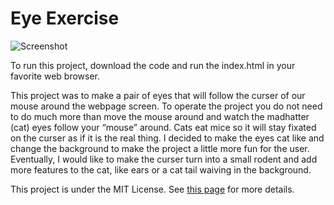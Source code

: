 # Eye Exercise

![Screenshot](ProjectPortfolio/Eyes.png)

To run this project, download the code and run the index.html in your favorite web browser.

This project was to make a pair of eyes that will follow the curser of our mouse around the webpage screen. 
To operate the project you do not need to do much more than move the mouse around and watch the madhatter (cat) eyes follow your “mouse” around. 
Cats eat mice so it will stay fixated on the curser as if it is the real thing. 
I decided to make the eyes cat like and change the background to make the project a little more fun for the user. 
Eventually, I would like to make the curser turn into a small rodent and add more features to the cat, like ears or a cat tail waiving in the background.

This project is under the MIT License. See [this page](https://github.com/mjgaultney/Eye-Exercise/blob/master/LICENSE) for more details.
